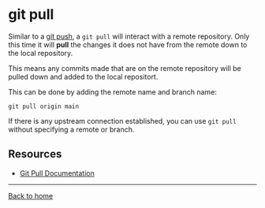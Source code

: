# git pull

Similar to a [git push](./PUSH.md), a `git pull` will interact with a remote repository.
Only this time it will **pull** the changes it does not have from the remote down to the local repository.

This means any commits made that are on the remote repository will be pulled down and added to the local repositort.

This can be done by adding the remote name and branch name:
```
git pull origin main
```

If there is any upstream connection established, you can use `git pull` without specifying a remote or branch.

## Resources

- [Git Pull Documentation](https://git-scm.com/docs/git-pull)

---

[Back to home](../README.md)
